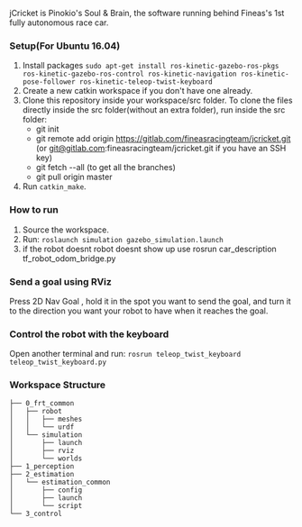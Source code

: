 
jCricket is Pinokio's Soul & Brain, the software running behind Fineas's 1st fully autonomous race car.

### Setup(For Ubuntu 16.04)
1. Install packages `sudo apt-get install ros-kinetic-gazebo-ros-pkgs ros-kinetic-gazebo-ros-control ros-kinetic-navigation ros-kinetic-pose-follower ros-kinetic-teleop-twist-keyboard`
2. Create a new catkin workspace if you don't have one already.
3. Clone this repository inside your workspace/src folder.
   To clone the files directly inside the src folder(without an extra folder), run inside the src folder:
    - git init
    - git remote add origin https://gitlab.com/fineasracingteam/jcricket.git (or git@gitlab.com:fineasracingteam/jcricket.git if you have an SSH key)
    - git fetch --all (to get all the branches)
    - git pull origin master 
4. Run `catkin_make`.

### How to run
1. Source the workspace.
2. Run: `roslaunch simulation gazebo_simulation.launch`
3. if the robot doesnt robot doesnt show up use rosrun car_description tf_robot_odom_bridge.py

### Send a goal using RViz
Press 2D Nav Goal , hold it in the spot you want to send the goal, and turn it to the direction you want your robot to have when it reaches the goal.

### Control the robot with the keyboard
Open another terminal and run: `rosrun teleop_twist_keyboard teleop_twist_keyboard.py`

### Workspace Structure
    ├── 0_frt_common
    │   ├── robot
    │   │   ├── meshes
    │   │   └── urdf
    │   └── simulation
    │       ├── launch
    │       ├── rviz
    │       └── worlds
    ├── 1_perception
    ├── 2_estimation
    │   └── estimation_common
    │       ├── config
    │       ├── launch
    │       └── script
    └── 3_control
